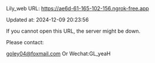 Lily_web URL: https://ae6d-61-165-102-156.ngrok-free.app

Updated at: 2024-12-09 20:23:56

If you cannot open this URL, the server might be down.

Please contact: 

goley04@foxmail.com Or Wechat:GL_yeaH
